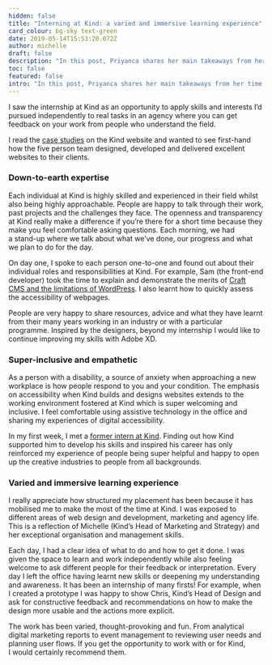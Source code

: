 ```yaml
---
hidden: false
title: "Interning at Kind: a varied and immersive learning experience"
card_colour: bg-sky text-green
date: 2019-05-14T15:53:20.072Z
author: michelle
draft: false
description: "In this post, Priyanca shares her main takeaways from her time at Kind. "
toc: false
featured: false
intro: "In this post, Priyanca shares her main takeaways from her time at Kind. "
---
```

I saw the internship at Kind as an opportunity to apply skills and interests I’d pursued independently to real tasks in an agency where you can get feedback on your work from people who understand the field.

I read the [case studies](https://madebykind.com/case-studies) on the Kind website and wanted to see first-hand how the five person team designed, developed and delivered excellent websites to their clients. 

### Down-to-earth expertise

Each individual at Kind is highly skilled and experienced in their field whilst also being highly approachable. People are happy to talk through their work, past projects and the challenges they face. The openness and transparency at Kind really make a difference if you’re there for a short time because they make you feel comfortable asking questions. Each morning, we had a stand-up where we talk about what we’ve done, our progress and what we plan to do for the day.

On day one, I spoke to each person one-to-one and found out about their individual roles and responsibilities at Kind. For example, Sam (the front-end developer) took the time to explain and demonstrate the merits of [Craft CMS and the limitations of WordPress](https://madebykind.com/thinking/why-you-should-be-considering-craft-over-wordpress). I also learnt how to quickly assess the accessibility of webpages. 

People are very happy to share resources, advice and what they have learnt from their many years working in an industry or with a particular programme. Inspired by the designers, beyond my internship I would like to continue improving my skills with Adobe XD. 

### Super-inclusive and empathetic

As a person with a disability, a source of anxiety when approaching a new workplace is how people respond to you and your condition. The emphasis on accessibility when Kind builds and designs websites extends to the working environment fostered at Kind which is super welcoming and inclusive. I feel comfortable using assistive technology in the office and sharing my experiences of digital accessibility.

In my first week, I met a [former intern at Kind](https://madebykind.com/blog/making-the-most-of-an-internship). Finding out how Kind supported him to develop his skills and inspired his career has only reinforced my experience of people being super helpful and happy to open up the creative industries to people from all backgrounds. 

### Varied and immersive learning experience

I really appreciate how structured my placement has been because it has mobilised me to make the most of the time at Kind. I was exposed to different areas of web design and development, marketing and agency life. This is a reflection of Michelle (Kind’s Head of Marketing and Strategy) and her exceptional organisation and management skills.

Each day, I had a clear idea of what to do and how to get it done. I was given the space to learn and work independently while also feeling welcome to ask different people for their feedback or interpretation. Every day I left the office having learnt new skills or deepening my understanding and awareness. It has been an internship of many firsts! For example, when I created a prototype I was happy to show Chris, Kind’s Head of Design and ask for constructive feedback and recommendations on how to make the design more usable and the actions more explicit. 

The work has been varied, thought-provoking and fun. From analytical digital marketing reports to event management to reviewing user needs and planning user flows. If you get the opportunity to work with or for Kind, I would certainly recommend them.